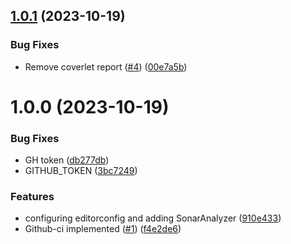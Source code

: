 ## [1.0.1](https://github.com/DmytroMelnyk/pipeline-kafka/compare/v1.0.0...v1.0.1) (2023-10-19)


### Bug Fixes

* Remove coverlet report ([#4](https://github.com/DmytroMelnyk/pipeline-kafka/issues/4)) ([00e7a5b](https://github.com/DmytroMelnyk/pipeline-kafka/commit/00e7a5b7b8ee4a67fbccbebcb6a1ec95e51fde1d))

# 1.0.0 (2023-10-19)


### Bug Fixes

* GH token ([db277db](https://github.com/DmytroMelnyk/pipeline-kafka/commit/db277db32c8c0157011197edaed3b53c918c353d))
* GITHUB_TOKEN ([3bc7249](https://github.com/DmytroMelnyk/pipeline-kafka/commit/3bc72499a25e2108ff438f7baf2da583cb570dcb))


### Features

* configuring editorconfig and adding SonarAnalyzer ([910e433](https://github.com/DmytroMelnyk/pipeline-kafka/commit/910e433f0dc028455c2d7ec271e4e1e25bdac9d4))
* Github-ci implemented ([#1](https://github.com/DmytroMelnyk/pipeline-kafka/issues/1)) ([f4e2de6](https://github.com/DmytroMelnyk/pipeline-kafka/commit/f4e2de64dd8865397a4a3be0d6808826d58dc196))
